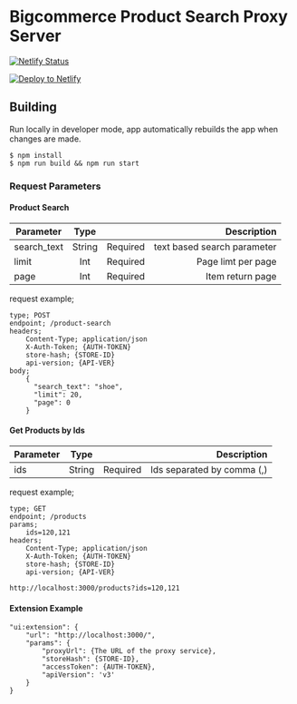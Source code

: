 # Bigcommerce Product Search Proxy Server

[![Netlify
Status](https://api.netlify.com/api/v1/badges/9aaef7de-1e5d-4fda-bc39-faa10a68b35b/deploy-status)](https://app.netlify.com/sites/bc-product-search-proxy/deploys)

[![Deploy to
Netlify](https://www.netlify.com/img/deploy/button.svg)](https://app.netlify.com/start/deploy?repository=https://github.com/Razz21/bc-product-search-proxy)

## Building

Run locally in developer mode, app automatically rebuilds the app when changes are made.
```
$ npm install
$ npm run build && npm run start
```

### Request Parameters

#### Product Search

| Parameter   | Type   |          | Description |
| ----------- |:------:| --------:|------------:|
| search_text | String | Required | text based search parameter |
| limit       | Int    | Required | Page limt per page |
| page        | Int    | Required | Item return page |

request example;

```
type; POST
endpoint; /product-search
headers;
    Content-Type; application/json
    X-Auth-Token; {AUTH-TOKEN}
    store-hash; {STORE-ID}
    api-version; {API-VER}
body;
    {
      "search_text": "shoe",
      "limit": 20,
      "page": 0
    }
```

#### Get Products by Ids

| Parameter | Type    |          | Description |
| --------- |:-------:| --------:| -----------:|
| ids       | String  | Required | Ids separated by comma (,) |

request example;

```
type; GET
endpoint; /products
params;
    ids=120,121
headers;
    Content-Type; application/json
    X-Auth-Token; {AUTH-TOKEN}
    store-hash; {STORE-ID}
    api-version; {API-VER}

http://localhost:3000/products?ids=120,121
```

#### Extension Example

```
"ui:extension": {
    "url": "http://localhost:3000/",
    "params": {
        "proxyUrl": {The URL of the proxy service},
        "storeHash": {STORE-ID},
        "accessToken": {AUTH-TOKEN},
        "apiVersion": 'v3'
    }
}
```
